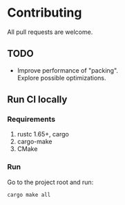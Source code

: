 # Contributing

All pull requests are welcome.

## TODO

- Improve performance of "packing". <br>
Explore possible optimizations.

## Run CI locally

### Requirements

1. rustc 1.65+, cargo
2. cargo-make
3. CMake

### Run

Go to the project root and run:
```sh
cargo make all
```
